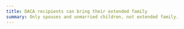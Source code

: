 ```yaml
---
title: DACA recipients can bring their extended family
summary: Only spouses and unmarried children, not extended family.
---
```

